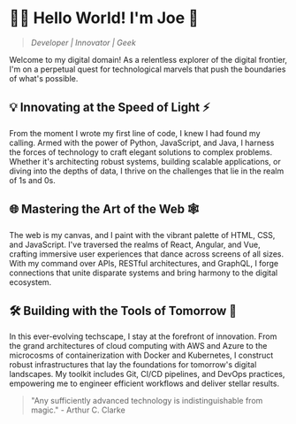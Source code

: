 

<!---
jh508/jh508 is a ✨ special ✨ repository because its `README.md` (this file) appears on your GitHub profile.
You can click the Preview link to take a look at your changes.
--->
# 👨‍💻 Hello World! I'm Joe 👋

> *Developer | Innovator | Geek*

Welcome to my digital domain! As a relentless explorer of the digital frontier, I'm on a perpetual quest for technological marvels that push the boundaries of what's possible.

## 💡 Innovating at the Speed of Light ⚡

From the moment I wrote my first line of code, I knew I had found my calling. Armed with the power of Python, JavaScript, and Java, I harness the forces of technology to craft elegant solutions to complex problems. Whether it's architecting robust systems, building scalable applications, or diving into the depths of data, I thrive on the challenges that lie in the realm of 1s and 0s.

## 🌐 Mastering the Art of the Web 🕸️

The web is my canvas, and I paint with the vibrant palette of HTML, CSS, and JavaScript. I've traversed the realms of React, Angular, and Vue, crafting immersive user experiences that dance across screens of all sizes. With my command over APIs, RESTful architectures, and GraphQL, I forge connections that unite disparate systems and bring harmony to the digital ecosystem.

## 🛠️ Building with the Tools of Tomorrow 🚀

In this ever-evolving techscape, I stay at the forefront of innovation. From the grand architectures of cloud computing with AWS and Azure to the microcosms of containerization with Docker and Kubernetes, I construct robust infrastructures that lay the foundations for tomorrow's digital landscapes. My toolkit includes Git, CI/CD pipelines, and DevOps practices, empowering me to engineer efficient workflows and deliver stellar results.

> "Any sufficiently advanced technology is indistinguishable from magic." - Arthur C. Clarke
